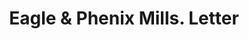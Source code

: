 ---
doi: 10.7916/D8903FR6
date_other: '1912'
date_other_textual: '1912'
form: correspondence
genre:
- Letters (correspondence)
name:
- Eagle & Phenix Mills
object_in_context_url: https://biggert.cul.columbia.edu/items/view/ave_biggert_00118
subject_hierarchical_geographic:
- Columbus, Georgia, United States
subject_name:
- Eagle & Phenix Mills
title: Eagle & Phenix Mills. Letter
sort_title: Eagle & Phenix Mills. Letter
call_number: ave_biggert_00118
coordinates:
- 32.492222222222225,-84.94027777777778
pid: ave_biggert_00118
identifiers: ave_biggert_00118
permalink: /biggert/ave_biggert_00118/
layout: iiif-image-page
---